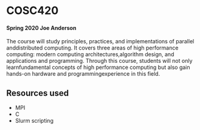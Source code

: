 # COSC420
#### Spring 2020 Joe Anderson
The  course  will  study  principles,  practices,  and  implementations  of  parallel  anddistributed computing.  It covers three areas of high performance computing:  modern computing architectures,algorithm design, and applications and programming.  Through this course, students will not only learnfundamental concepts of high performance computing but also gain hands-on hardware and programmingexperience in this field.

## Resources used
* MPI
* C
* Slurm scripting

